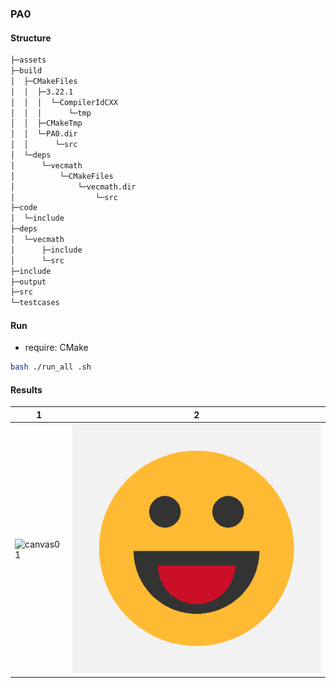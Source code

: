 ### PA0

#### Structure

```txt
├─assets
├─build
│  ├─CMakeFiles
│  │  ├─3.22.1
│  │  │  └─CompilerIdCXX
│  │  │      └─tmp
│  │  ├─CMakeTmp
│  │  └─PA0.dir
│  │      └─src
│  └─deps
│      └─vecmath
│          └─CMakeFiles
│              └─vecmath.dir
│                  └─src
├─code
│  └─include
├─deps
│  └─vecmath
│      ├─include
│      └─src
├─include
├─output
├─src
└─testcases
```

#### Run

- require: CMake

```bash
bash ./run_all .sh
```

#### Results

| 1                                                            | 2                                |
| ------------------------------------------------------------ | -------------------------------- |
| ![canvas01](E:\GITHUB\CG\PAs\PA0\assets\canvas01-1744356653447-2.bmp) | ![canvas02](assets/canvas02.bmp) |

